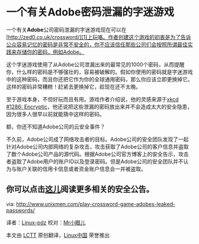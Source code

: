 一个有关Adobe密码泄漏的字迷游戏
====
一个有关**Adobe**公司密码泄漏的字迷游戏现在可以在[http://zed0.co.uk/crossword/][1]上玩咯。作者创建这个游戏的初衷是为了告诉公众容易记忆的密码是非常不安全的，你不应该信任那些公司们会按照所谓最佳实践来存储你的密码，例如Adobe。

这个字迷游戏使用了从Adobe公司泄漏出来的最常见的1000个密码，从而提醒你，什么样的密码是不够强壮的，容易被破解的。假如你使用的密码就是字迷游戏中的这种密码，而且你还把它作为你的全球通用密码，那么你应该立即更换掉它。这样的密码非常糟糕！赶紧去更换掉它，趁现在还不太晚。

至于游戏本身，不但好玩而且有用。游戏作者介绍说，他的灵感来源于[xkcd #1286: Encryptic][2]，他还说把这些泄漏的密码放出来并不会造成太大的安全隐患，因为很多人很早以前就能猜中这样的密码。

额，你还不知道Adobe公司的云安全事件？

不久前，Adobe公司成了网络攻击者的目标。Adobe公司的安全团队发现了一起针对Adobe公司内部网络的复杂攻击，攻击获取了Adobe公司的客户信息并盗取了数个Adobe公司产品的源代码。根据Adobe公司官方博客上的安全告示，攻击者盗取了Adobe用户的账户ID以及登录密码。但是Adobe公司的安全团队并不认为与账户关联的信用卡信息或者资金账户信息会一并被盗取。

你可以点击[这儿][3]阅读更多相关的安全公告。
--------------------------------------------------------------------------------

via: http://www.unixmen.com/play-crossword-game-adobes-leaked-passwords/

译者：[Linux-pdz](https://github.com/Linux-pdz) 校对：[Mr小眼儿](http://blog.csdn.net/tinyeyeser)

本文由 [LCTT](https://github.com/LCTT/TranslateProject) 原创翻译，[Linux中国](http://linux.cn/) 荣誉推出

[1]:http://zed0.co.uk/crossword/
[2]:http://www.xkcd.com/1286/
[3]:http://www.unixmen.com/illegal-access-adobe-source-code/
